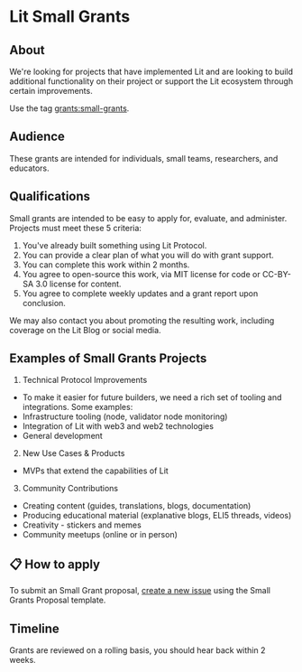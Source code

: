 # Lit Small Grants
## About
We're looking for projects that have implemented Lit and are looking to build additional functionality on their project or support the Lit ecosystem through certain improvements.

Use the tag [grants:small-grants](https://github.com/LIT-Protocol/LitGrants/labels/grants%3Asmall-grants).

## Audience
These grants are intended for individuals, small teams, researchers, and educators.

## Qualifications
Small grants are intended to be easy to apply for, evaluate, and administer. Projects must meet these 5 criteria:

1. You've already built something using Lit Protocol.
2. You can provide a clear plan of what you will do with grant support.
3. You can complete this work within 2 months.
4. You agree to open-source this work, via MIT license for code or CC-BY-SA 3.0 license for content.
5. You agree to complete weekly updates and a grant report upon conclusion.

We may also contact you about promoting the resulting work, including coverage on the Lit Blog or social media.

## Examples of Small Grants Projects
1. Technical Protocol Improvements
* To make it easier for future builders, we need a rich set of tooling and integrations. Some examples:
* Infrastructure tooling (node, validator node monitoring)
* Integration of Lit with web3 and web2 technologies
* General development

2. New Use Cases & Products
* MVPs that extend the capabilities of Lit

3. Community Contributions
* Creating content (guides, translations, blogs, documentation)
* Producing educational material (explanative blogs, ELI5 threads, videos)
* Creativity - stickers and memes
* Community meetups (online or in person)

## 📋 How to apply
                                    
To submit an Small Grant proposal, [create a new issue](https://github.com/LIT-Protocol/LitGrants/issues/new?assignees=&labels=&template=small-grants-application.md&title=Small+Grants%3A+%3CYour+Title+Here%3E) using the Small Grants Proposal template.
                                                                                                                        
## Timeline
Grants are reviewed on a rolling basis, you should hear back within 2 weeks.
